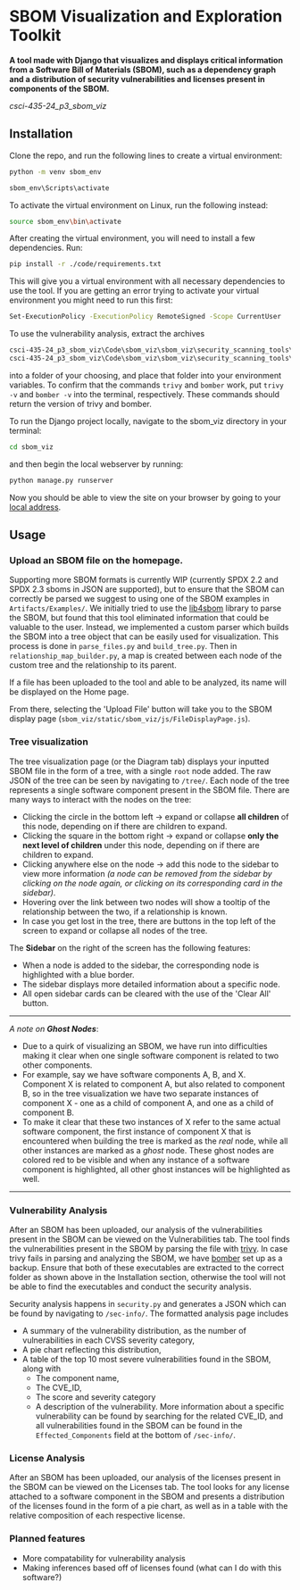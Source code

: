# SBOM Visualization and Exploration Toolkit
**A tool made with Django that visualizes and displays critical information from a Software Bill of Materials (SBOM), such as a dependency graph and a distribution of security vulnerabilities and licenses present in components of the SBOM.**

_csci-435-24_p3_sbom_viz_

## Installation
Clone the repo, and run the following lines to create a virtual environment:

```bash
python -m venv sbom_env

sbom_env\Scripts\activate
```
To activate the virtual environment on Linux, run the following instead:
```bash
source sbom_env\bin\activate
```
After creating the virtual environment, you will need to install a few dependencies. Run:
```bash
pip install -r ./code/requirements.txt
```

This will give you a virtual environment with all necessary dependencies to use the tool.
If you are getting an error trying to activate your virtual environment you might need to run this first:

```bash
Set-ExecutionPolicy -ExecutionPolicy RemoteSigned -Scope CurrentUser
```

To use the vulnerability analysis, extract the archives
```bash
csci-435-24_p3_sbom_viz\Code\sbom_viz\sbom_viz\security_scanning_tools\trivy_0.57.1_windows-64bit.zip
csci-435-24_p3_sbom_viz\Code\sbom_viz\sbom_viz\security_scanning_tools\bomber_0.5.1_windows_amd64.tar.gz
```
into a folder of your choosing, and place that folder into your environment variables. To confirm that the commands `trivy` and `bomber` work, put `trivy -v` and `bomber -v` into the terminal, respectively. These commands should return the version of trivy and bomber.

To run the Django project locally, navigate to the sbom_viz directory in your terminal:

```bash
cd sbom_viz
```

and then begin the local webserver by running:

```bash
python manage.py runserver
```

Now you should be able to view the site on your browser by going to your [local address](http://127.0.0.1:8000/).


## Usage
### Upload an SBOM file on the homepage.
Supporting more SBOM formats is currently WIP (currently SPDX 2.2 and SPDX 2.3 sboms in JSON are supported), but to ensure that the SBOM can correctly be parsed we suggest to using one of the SBOM examples in `Artifacts/Examples/`.
We initially tried to use the [lib4sbom](https://pypi.org/project/lib4sbom/) library to parse the SBOM, but found that this tool eliminated information that could be valuable to the user. Instead, we implemented a custom parser which builds the SBOM into a tree object that can be easily used for visualization. This process is done in `parse_files.py` and `build_tree.py`. Then in `relationship_map_builder.py`, a map is created between each node of the custom tree and the relationship to its parent.

If a file has been uploaded to the tool and able to be analyzed, its name will be displayed on the Home page.

From there, selecting the 'Upload File' button will take you to the SBOM display page (`sbom_viz/static/sbom_viz/js/FileDisplayPage.js`).

### Tree visualization
The tree visualization page (or the Diagram tab) displays your inputted SBOM file in the form of a tree, with a single `root` node added. The raw JSON of the tree can be seen by navigating to `/tree/`. Each node of the tree represents a single software component present in the SBOM file. There are many ways to interact with the nodes on the tree:
  - Clicking the circle in the bottom left -> expand or collapse __all children__ of this node, depending on if there are children to expand.
  - Clicking the square in the bottom right -> expand or collapse __only the next level of children__ under this node, depending on if there are children to expand.
  - Clicking anywhere else on the node -> add this node to the sidebar to view more information *(a node can be removed from the sidebar by clicking on the node again, or clicking on its corresponding card in the sidebar)*.
  - Hovering over the link between two nodes will show a tooltip of the relationship between the two, if a relationship is known.
  - In case you get lost in the tree, there are buttons in the top left of the screen to expand or collapse all nodes of the tree.
    
The **Sidebar** on the right of the screen has the following features:
  - When a node is added to the sidebar, the corresponding node is highlighted with a blue border.
  - The sidebar displays more detailed information about a specific node.
  - All open sidebar cards can be cleared with the use of the 'Clear All' button.
---
_A note on **Ghost Nodes**_: 
- Due to a quirk of visualizing an SBOM, we have run into difficulties making it clear when one single software component is related to two other components.
- For example, say we have software components A, B, and X. Component X is related to component A, but also related to component B, so in the tree visualization we have two separate instances of component X - one as a child of component A, and one as a child of component B.
- To make it clear that these two instances of X refer to the same actual software component, the first instance of component X that is encountered when building the tree is marked as the *real* node, while all other instances are marked as a *ghost* node. These ghost nodes are colored red to be visible and when any instance of a software component is highlighted, all other ghost instances will be highlighted as well.
---

### Vulnerability Analysis
After an SBOM has been uploaded, our analysis of the vulnerabilities present in the SBOM can be viewed on the Vulnerabilities tab. The tool finds the vulnerabilities present in the SBOM by parsing the file with [trivy](https://github.com/aquasecurity/trivy). In case trivy fails in parsing and analyzing the SBOM, we have [bomber](https://github.com/devops-kung-fu/bomber) set up as a backup. Ensure that both of these executables are extracted to the correct folder as shown above in the Installation section, otherwise the tool will not be able to find the executables and conduct the security analysis.

Security analysis happens in `security.py` and generates a JSON which can be found by navigating to `/sec-info/`. The formatted analysis page includes
- A summary of the vulnerability distribution, as the number of vulnerabilities in each CVSS severity category,
- A pie chart reflecting this distribution,
- A table of the top 10 most severe vulnerabilities found in the SBOM, along with
  - The component name,
  - The CVE_ID,
  - The score and severity category
  - A description of the vulnerability.
More information about a specific vulnerability can be found by searching for the related CVE_ID, and all vulnerabilities found in the SBOM can be found in the `Effected_Components` field at the bottom of `/sec-info/`.

### License Analysis
After an SBOM has been uploaded, our analysis of the licenses present in the SBOM can be viewed on the Licenses tab. The tool looks for any license attached to a software component in the SBOM and presents a distribution of the licenses found in the form of a pie chart, as well as in a table with the relative composition of each respective license. 

### Planned features
- More compatability for vulnerability analysis
- Making inferences based off of licenses found (what can I do with this software?)
